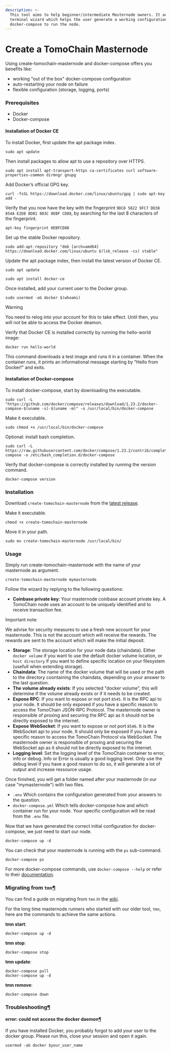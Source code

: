 ```yaml
---
description: >-
  This tool aims to help beginner/intermediate Masternode owners. It acts as a
  terminal wizard which helps the user generate a working configuration for
  docker-compose to run the node.
---
```


# Create a TomoChain Masternode

Using create-tomochain-masternode and docker-compose offers you benefits like:

* working "out of the box" docker-compose configuration
* auto-restarting your node on failure
* flexible configuration \(storage, logging, ports\)

### Prerequisites <a id="prerequisites"></a>

* Docker
* Docker-compose

#### Installation of Docker CE <a id="installation-of-docker-ce"></a>

To install Docker, first update the apt package index.

```text
sudo apt update
```

Then install packages to allow apt to use a repository over HTTPS.

```text
sudo apt install apt-transport-https ca-certificates curl software-properties-common dirmngr gnupg
```

Add Docker’s official GPG key.

```text
curl -fsSL https://download.docker.com/linux/ubuntu/gpg | sudo apt-key add -
```

Verify that you now have the key with the fingerprint `9DC8 5822 9FC7 DD38 854A E2D8 8D81 803C 0EBF CD88`, by searching for the last 8 characters of the fingerprint.

```text
apt-key fingerprint 0EBFCD88
```

Set up the stable Docker repository.

```text
sudo add-apt-repository "deb [arch=amd64] https://download.docker.com/linux/ubuntu $(lsb_release -cs) stable"
```

Update the apt package index, then install the latest version of Docker CE.

```text
sudo apt update

sudo apt install docker-ce
```

Once installed, add your current user to the Docker group.

```text
sudo usermod -aG docker $(whoami)
```

Warning

You need to relog into your account for this to take effect. Until then, you will not be able to access the Docker deamon.

Verify that Docker CE is installed correctly by running the hello-world image:

```text
docker run hello-world
```

This command downloads a test image and runs it in a container. When the container runs, it prints an informational message starting by "Hello from Docker!" and exits.

#### Installation of Docker-compose <a id="installation-of-docker-compose"></a>

To install docker-compose, start by downloading the executable.

```text
sudo curl -L "https://github.com/docker/compose/releases/download/1.23.2/docker-compose-$(uname -s)-$(uname -m)" -o /usr/local/bin/docker-compose
```

Make it executable.

```text
sudo chmod +x /usr/local/bin/docker-compose
```

Optional: install bash completion.

```text
sudo curl -L https://raw.githubusercontent.com/docker/compose/1.23.2/contrib/completion/bash/docker-compose -o /etc/bash_completion.d/docker-compose
```

Verify that docker-compose is correctly installed by running the version command.

```text
docker-compose version
```

### Installation <a id="installation"></a>

Download `create-tomochain-masternode` from the [latest release](https://github.com/tomochain/create-tomochain-masternode/releases/latest).

Make it executable.

```text
chmod +x create-tomochain-masternode
```

Move it in your path.

```text
sudo mv create-tomochain-masternode /usr/local/bin/
```

### Usage <a id="usage"></a>

Simply run create-tomochain-masternode with the name of your masternode as argument.

```text
create-tomochain-masternode mymasternode
```

Follow the wizard by replying to the following questions:

* **Coinbase private key**: Your masternode coinbase account private key. A TomoChain node uses an account to be uniquely identified and to receive transaction fee.

Important note:

We advise for security measures to use a fresh new account for your masternode. This is not the account which will receive the rewards. The rewards are sent to the account which will make the initial deposit.

* **Storage**: The storage location for your node data \(chaindata\). Either `docker volume` if you want to use the default docker volume location, or `host directory` if you want to define specific location on your filesystem \(usefull when extending storage\).
* **Chaindata**: The name of the docker volume that will be used or the path to the directory coontaining the chaindata, depending on your answer to the last question.
* **The volume already exists**: If you selected "docker volume", this will determine if the volume already exists or if it needs to be created.
* **Expose RPC**: If you want to expose or not port `8545`. It is the RPC api to your node. It should be only exposed if you have a specific reason to access the TomoChain JSON-RPC Protocol. The masternode owner is responsible of proxing and securing the RPC api as it should not be directly exposed to the internet.
* **Expose WebSocket**: If you want to expose or not port `8546`. It is the WebSocket api to your node. It should only be exposed if you have a specific reason to access the TomoChain Protocol via WebSocket. The masternode owner is responsible of proxing and securing the WebSocket api as it should not be directly exposed to the internet.
* **Logging level**: Set the logging level of the TomoChain container to error, info or debug. Info or Error is usually a good logging level. Only use the debug level if you have a good reason to do so, it will generate a lot of output and increase ressource usage.

Once finished, you will get a folder named after your masternode \(in our case "mymasternode"\) with two files.

* `.env` Which contains the configuration generated from your answers to the question.
* `docker-compose.yml` Which tells docker-compose how and which container run for your node. Your specific configuration will be read from the `.env` file.

Now that we have generated the correct initial configuration for docker-compose, we just need to start our node.

```text
docker-compose up -d
```

You can check that your masternode is running with the `ps` sub-command.

```text
docker-compose ps
```

For more docker-compose commands, use `docker-compose --help` or refer to their [documentation](https://docs.docker.com/compose/reference/overview/).

### Migrating from `tmn`[¶](https://docs.tomochain.com/masternode/create-tomochain-masternode/#migrating-from-tmn) <a id="migrating-from-tmn"></a>

You can find a guide on migrating from `tmn` in the [wiki](https://github.com/tomochain/docs/wiki/Migrate-from-tmn-to-docker-compose-with-create-tomochain-masternode).

For the long time masternode runners who started with our older tool, `tmn`, here are the commands to achieve the same actions.

**tmn start**:

```text
docker-compose up -d
```

**tmn stop**:

```text
docker-compose stop
```

**tmn update**:

```text
docker-compose pull
docker-compose up -d
```

**tmn remove**:

```text
docker-compose down
```

### Troubleshooting[¶](https://docs.tomochain.com/masternode/create-tomochain-masternode/#troubleshooting) <a id="troubleshooting"></a>

#### error: could not access the docker daemon[¶](https://docs.tomochain.com/masternode/create-tomochain-masternode/#error-could-not-access-the-docker-daemon) <a id="error-could-not-access-the-docker-daemon"></a>

If you have installed Docker, you probably forgot to add your user to the docker group. Please run this, close your session and open it again.

```text
usermod -aG docker $your_user_name
```

